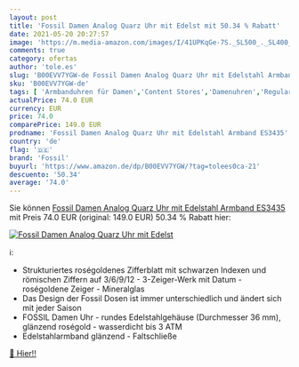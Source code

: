 ```yaml
---
layout: post
title: 'Fossil Damen Analog Quarz Uhr mit Edelst mit 50.34 % Rabatt'
date: 2021-05-20 20:27:57
image: 'https://m.media-amazon.com/images/I/41UPKqGe-7S._SL500_._SL400_.jpg'
comments: true
category: ofertas
author: 'tole.es'
slug: 'B00EVV7YGW-de Fossil Damen Analog Quarz Uhr mit Edelstahl Armband ES3435'
sku: 'B00EVV7YGW-de'
tags: [ 'Armbanduhren für Damen','Content Stores','Damenuhren','Regular Stores','Shops','Uhren','fossil', ]
actualPrice: 74.0 EUR
currency: EUR
price: 74.0
comparePrice: 149.0 EUR
prodname: 'Fossil Damen Analog Quarz Uhr mit Edelstahl Armband ES3435'
country: 'de'
flag: '🇩🇪'
brand: 'Fossil'
buyurl: 'https://www.amazon.de/dp/B00EVV7YGW/?tag=tolees0ca-21'
descuento: '50.34'
average: '74.0'
---
```


Sie können [Fossil Damen Analog Quarz Uhr mit Edelstahl Armband ES3435](https://www.amazon.de/dp/B00EVV7YGW/?tag=tolees0ca-21) mit Preis 74.0 EUR (original: 149.0 EUR) 50.34 % Rabatt hier:

[![Fossil Damen Analog Quarz Uhr mit Edelst](https://m.media-amazon.com/images/I/41UPKqGe-7S._SL500_._SL400_.jpg)](https://www.amazon.de/dp/B00EVV7YGW/?tag=tolees0ca-21)

ℹ️:

- Strukturiertes roségoldenes Zifferblatt mit schwarzen Indexen und römischen Ziffern auf 3/6/9/12 - 3-Zeiger-Werk mit Datum - roségoldene Zeiger - Mineralglas
- Das Design der Fossil Dosen ist immer unterschiedlich und ändert sich mit jeder Saison
- FOSSIL Damen Uhr - rundes Edelstahlgehäuse (Durchmesser 36 mm), glänzend roségold - wasserdicht bis 3 ATM
- Edelstahlarmband glänzend - Faltschließe

[🛒 Hier!!](https://www.amazon.de/dp/B00EVV7YGW/?tag=tolees0ca-21)
